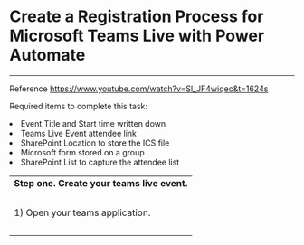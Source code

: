 # Create a Registration Process for Microsoft Teams Live with Power Automate

-----------------------------------------

Reference  https://www.youtube.com/watch?v=Sl_JF4wiqec&t=1624s


Required items to complete this task:
<li>  Event Title and Start time written down

<li>  Teams Live Event attendee link

<li>  SharePoint Location to store the ICS file

<li>  Microsoft form stored on a group

<li>  SharePoint List to capture the attendee list




<table>
  <tr>
      <td><b>Step one. Create your teams live event.</b>
      </td>
  </tr>
  <tr>
      <td>&nbsp;
      </td>
  </tr>
    <tr>
      <td>1) Open your teams application.
      </td>
  </tr>
  <tr>
      <td>&nbsp;
      </td>
  </tr>
</table>